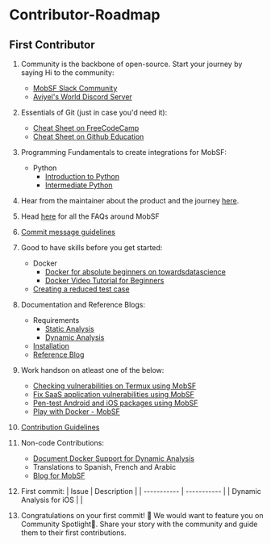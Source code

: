 # Contributor-Roadmap

## First Contributor

1. Community is the backbone of open-source. Start your journey by saying Hi to the community:
    - [MobSF Slack Community](https://mobsf.slack.com/join/shared_invite/enQtNzM2NTAyNzA1MjgxLTdjMzkzNDc3ZjdiMjkwZTZhMmFhNDlkZmMwZDhjNDNmYTAzYWE5NGZlMDIzYzliNTdiMDQ2MTRlYjU1MjkyNGM#/shared-invite/email)
    - [Aviyel's World Discord Server](https://discord.gg/mB5w2D59za)
2. Essentials of Git (just in case you'd need it):
    - [Cheat Sheet on FreeCodeCamp](https://www.freecodecamp.org/news/a-simple-git-guide-and-cheat-sheet-for-open-source-contributors/)
    - [Cheat Sheet on Github Education](https://education.github.com/git-cheat-sheet-education.pdf)
3. Programming Fundamentals to create integrations for MobSF:
    - Python
      - [Introduction to Python](https://lab.github.com/everydeveloper/introduction-to-python?overlay=register-box-overlay)
      - [Intermediate Python](https://lab.github.com/everydeveloper/intermediate-python)
4. Hear from the maintainer about the product and the journey [here](https://www.youtube.com/watch?v=F4mB0x_B1AE).
5. Head [here](https://aviyel.com/projects/7/mobile-security-framework/questions) for all the FAQs around MobSF
6. [Commit message guidelines](https://tbaggery.com/2008/04/19/a-note-about-git-commit-messages.html)
7. Good to have skills before you get started:
    - Docker
      - [Docker for absolute beginners on towardsdatascience](https://towardsdatascience.com/docker-for-absolute-beginners-what-is-docker-and-how-to-use-it-examples-3d3b11efd830)
      - [Docker Video Tutorial for Beginners](https://www.youtube.com/watch?v=3c-iBn73dDE)
    - [Creating a reduced test case](https://css-tricks.com/reduced-test-cases/)
8. Documentation and Reference Blogs:
    - Requirements
      - [Static Analysis](https://mobsf.github.io/docs/#/requirements)
      - [Dynamic Analysis](https://mobsf.github.io/docs/#/requirements)
    - [Installation](https://mobsf.github.io/docs/#/installation)
    - [Reference Blog](https://aviyel.com/post/643/a-brief-introduction-and-guide-to-mobile-security-framework-mobsf)
9. Work handson on atleast one of the below:
    - [Checking vulnerabilities on Termux using MobSF](https://aviyel.com/post/1542/checking-vulnerabilities-in-termux-android-application-using-mobsf)
    - [Fix SaaS application vulnerabilities using MobSF](https://aviyel.com/post/1489/build-a-saas-application-and-fix-vulnerabilities-using-mobsf)
    - [Pen-test Android and iOS packages using MobSF](https://www.whiteoaksecurity.com/blog/mobile-security-framework-part-1/#:~:text=If%20you%20want%20to%20test%20this%20out%20yourself%2C%20some%20example%20files%20can%20be%20found%20here%3A)
    - [Play with Docker - MobSF](https://labs.play-with-docker.com/?stack=https://raw.githubusercontent.com/MobSF/Mobile-Security-Framework-MobSF/master/scripts/stack/docker-compose.yml)
10. [Contribution Guidelines](https://github.com/MobSF/Mobile-Security-Framework-MobSF/blob/master/.github/CONTRIBUTING.md)
11. Non-code Contributions:
    - [Document Docker Support for Dynamic Analysis](https://github.com/MobSF/Mobile-Security-Framework-MobSF/projects/5#card-75773130)
    - Translations to Spanish, French and Arabic
    - [Blog for MobSF](https://github.com/aviyeldevrel/Aviyel-Blogs-Review/issues)
12. First commit:
    | Issue | Description |
    | ----------- | ----------- |
    | Dynamic Analysis for iOS |  |

13. Congratulations on your first commit! :tada: We would want to feature you on Community Spotlight:flashlight:. Share your story with the community and guide them to their first contributions.

